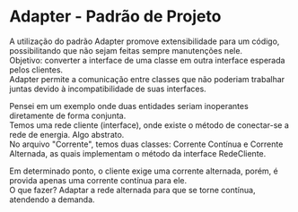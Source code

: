 # Adapter - Padrão de Projeto
A utilização do padrão Adapter promove extensibilidade para um código, possibilitando que não sejam feitas sempre manutenções nele. </br>
Objetivo: converter a interface de uma classe em outra interface esperada pelos clientes.  </br>
Adapter permite a comunicação entre classes que não poderiam trabalhar juntas devido à incompatibilidade de suas interfaces. </br>

Pensei em um exemplo onde duas entidades seriam inoperantes diretamente de forma conjunta. </br>
Temos uma rede cliente (interface), onde existe o método de conectar-se a rede de energia. Algo abstrato. </br>
No arquivo "Corrente", temos duas classes: Corrente Contínua e Corrente Alternada, as quais implementam o método da interface RedeCliente. </br>

Em determinado ponto, o cliente exige uma corrente alternada, porém, é provida apenas uma corrente contínua para ele. </br>
O que fazer? Adaptar a rede alternada para que se torne contínua, atendendo a demanda. </br>
